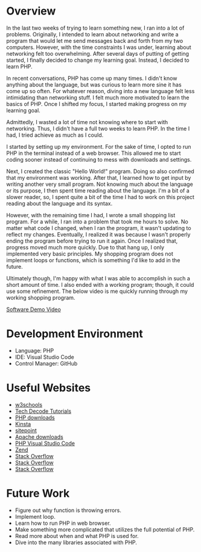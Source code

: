# Overview

In the last two weeks of trying to learn something new, I ran into a lot of problems. Originally, I intended to learn about networking and write a program
that would let me send messages back and forth from my two computers. However, with the time constraints I was under, learning about networking felt too
overwhelming. After several days of putting of getting started, I finally decided to change my learning goal.  Instead, I decided to learn PHP.

In recent conversations, PHP has come up many times. I didn't know anything about the language, but was curious to learn more sine it has come up so often.
For whatever reason, diving into a new language felt less intimidating than networking stuff. I felt much more motivated to learn the basics of PHP. Once I
shifted my focus, I started making progress on my learning goal.

Admittedly, I wasted a lot of time not knowing where to start with networking. Thus, I didn't have a full two weeks to learn PHP. In the time I had, I tried
achieve as much as I could.

I started by setting up my environment. For the sake of time, I opted to run PHP in the terminal instead of a web browser. This allowed me to start coding
sooner instead of continuing to mess with downloads and settings.

Next, I created the classic "Hello World!" program. Doing so also confirmed that my environment was working. After that, I learned how to get input by writing
another very small program. Not knowing much about the language or its purpose, I then spent time reading about the language. I'm a bit of a slower reader,
so, I spent quite a bit of the time I had to work on this project reading about the language and its syntax.

However, with the remaining time I had, I wrote a small shopping list program. For a while, I ran into a problem that took me hours to solve. No matter what
code I changed, when I ran the program, it wasn't updating to reflect my changes. Eventually, I realized it was because I wasn't properly ending the program
before trying to run it again. Once I realized that, progress moved much more quickly. Due to that hang up, I only implemented very basic principles. My
shopping program does not implement loops or functions, which is something I'd like to add in the future.

Ultimately though, I'm happy with what I was able to accomplish in such a short amount of time. I also ended with a working program; though, it could use
some refinement. The below video is me quickly running through my working shopping program.

[Software Demo Video](https://youtu.be/U74hVqAoOIo)

# Development Environment

* Language: PHP
* IDE: Visual Studio Code
* Control Manager: GitHub

# Useful Websites

* [w3schools](https://www.w3schools.com/php/php_intro.asp)
* [Tech Decode Tutorials](https://techdecodetutorials.com/how-to-run-php-in-visual-studio-code-on-windows-11/)
* [PHP downloads](https://www.php.net/downloads.php)
* [Kinsta](https://kinsta.com/blog/php-editor/)
* [sitepoint](https://www.sitepoint.com/how-to-install-php-on-windows/)
* [Apache downloads](https://www.apachelounge.com/download/#google_vignette)
* [PHP Visual Studio Code](https://code.visualstudio.com/docs/languages/php)
* [Zend](https://www.zend.com/blog/php-development-using-php-extensions#:~:text=php%20file%20extension%20refers%20to,a%20Word%20file%20with%20a%20.)
* [Stack Overflow](https://stackoverflow.com/questions/676677/how-to-add-elements-to-an-empty-array-in-php)
* [Stack Overflow](https://stackoverflow.com/questions/9816889/how-can-i-echo-or-print-an-array-in-php)
* [Stack Overflow](https://stackoverflow.com/questions/369602/deleting-an-element-from-an-array-in-php)

# Future Work

* Figure out why function is throwing errors.
* Implement loop.
* Learn how to run PHP in web browser.
* Make something more complicated that utilizes the full potential of PHP.
* Read more about when and what PHP is used for.
* Dive into the many libraries associated with PHP.
